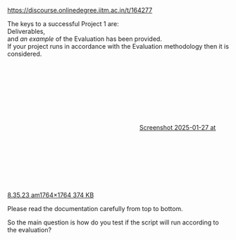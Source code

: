 https://discourse.onlinedegree.iitm.ac.in/t/164277

The keys to a successful Project 1 are:<br/>
Deliverables,<br/>
and <em>an example</em> of the Evaluation has been provided.<br/>
If your project runs in accordance with the Evaluation methodology then it is considered.<br/>
<div class="lightbox-wrapper"><a class="lightbox" data-download-href="/uploads/short-url/alQUzS7pakBH4aCVJZXLB7NS2LG.png?dl=1" href="https://europe1.discourse-cdn.com/flex013/uploads/iitm/original/3X/4/8/488e23f9ea65d35c5ba806fab09f4b5934ed2ed4.png" rel="noopener nofollow ugc" title="Screenshot 2025-01-27 at 8.35.23 am"><div class="meta"><svg aria-hidden="true" class="fa d-icon d-icon-far-image svg-icon"><use href="#far-image"></use></svg><span class="filename">Screenshot 2025-01-27 at 8.35.23 am</span><span class="informations">1764×1764 374 KB</span><svg aria-hidden="true" class="fa d-icon d-icon-discourse-expand svg-icon"><use href="#discourse-expand"></use></svg></div></a></div></p>
<p>Please read the documentation carefully from top to bottom.</p>
<p>So the main question is how do you test if the script will run according to the evaluation?